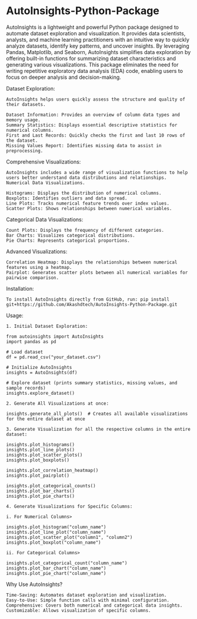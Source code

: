 # AutoInsights-Python-Package
AutoInsights is a lightweight and powerful Python package designed to automate dataset exploration and visualization. It provides data scientists, analysts, and machine learning practitioners with an intuitive way to quickly analyze datasets, identify key patterns, and uncover insights. By leveraging Pandas, Matplotlib, and Seaborn, AutoInsights simplifies data exploration by offering built-in functions for summarizing dataset characteristics and generating various visualizations. This package eliminates the need for writing repetitive exploratory data analysis (EDA) code, enabling users to focus on deeper analysis and decision-making.

Dataset Exploration:

    AutoInsights helps users quickly assess the structure and quality of their datasets.

    Dataset Information: Provides an overview of column data types and memory usage.
    Summary Statistics: Displays essential descriptive statistics for numerical columns.
    First and Last Records: Quickly checks the first and last 10 rows of the dataset.
    Missing Values Report: Identifies missing data to assist in preprocessing.

Comprehensive Visualizations:

    AutoInsights includes a wide range of visualization functions to help users better understand data distributions and relationships.
    Numerical Data Visualizations.

    Histograms: Displays the distribution of numerical columns.
    Boxplots: Identifies outliers and data spread.
    Line Plots: Tracks numerical feature trends over index values.
    Scatter Plots: Shows relationships between numerical variables.

Categorical Data Visualizations:

    Count Plots: Displays the frequency of different categories.
    Bar Charts: Visualizes categorical distributions.
    Pie Charts: Represents categorical proportions.

Advanced Visualizations:

    Correlation Heatmap: Displays the relationships between numerical features using a heatmap.
    Pairplot: Generates scatter plots between all numerical variables for pairwise comparison.

Installation:

    To install AutoInsights directly from GitHub, run: pip install git+https://github.com/Akashdtech/AutoInsights-Python-Package.git

Usage:

    1. Initial Dataset Exploration:

    from autoinsights import AutoInsights
    import pandas as pd

    # Load dataset
    df = pd.read_csv("your_dataset.csv")

    # Initialize AutoInsights
    insights = AutoInsights(df)

    # Explore dataset (prints summary statistics, missing values, and sample records)
    insights.explore_dataset()

    2. Generate All Visualizations at once:

    insights.generate_all_plots()  # Creates all available visualizations for the entire dataset at once

    3. Generate Visualization for all the respective columns in the entire dataset:

    insights.plot_histograms()
    insights.plot_line_plots()
    insights.plot_scatter_plots()
    insights.plot_boxplots()
    
    insights.plot_correlation_heatmap()
    insights.plot_pairplot()
    
    insights.plot_categorical_counts()
    insights.plot_bar_charts()
    insights.plot_pie_charts()

    4. Generate Visualizations for Specific Columns:
    
    i. For Numerical Columns>

    insights.plot_histogram("column_name")
    insights.plot_line_plot("column_name")
    insights.plot_scatter_plot("column1", "column2")
    insights.plot_boxplot("column_name")

    ii. For Categorical Columns>

    insights.plot_categorical_count("column_name")
    insights.plot_bar_chart("column_name")
    insights.plot_pie_chart("column_name")

Why Use AutoInsights?

    Time-Saving: Automates dataset exploration and visualization.
    Easy-to-Use: Simple function calls with minimal configuration.
    Comprehensive: Covers both numerical and categorical data insights.
    Customizable: Allows visualization of specific columns.
